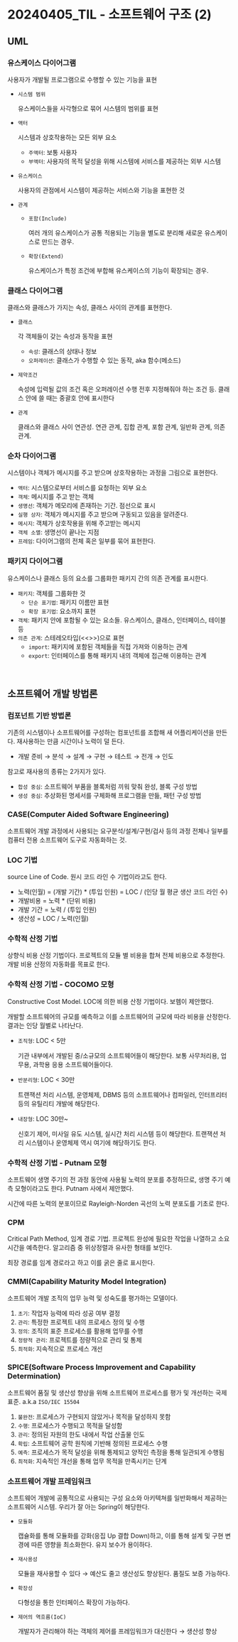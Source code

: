 # 20240405_TIL - 소프트웨어 구조 (2)

## UML

### 유스케이스 다이어그램

사용자가 개발될 프로그램으로 수행할 수 있는 기능을 표현

- `시스템 범위`
    
    유스케이스들을 사각형으로 묶어 시스템의 범위를 표현
    
- `액터`
    
    시스템과 상호작용하는 모든 외부 요소
    
    - `주액터`: 보통 사용자
    - `부액터`: 사용자의 목적 달성을 위해 시스템에 서비스를 제공하는 외부 시스템
- `유스케이스`
    
    사용자의 관점에서 시스템이 제공하는 서비스와 기능을 표현한 것
    
- `관계`
    - `포함(Include)`
        
        여러 개의 유스케이스가 공통 적용되는 기능을 별도로 분리해 새로운 유스케이스로 만드는 경우.
        
    - `확장(Extend)`
        
        유스케이스가 특정 조건에 부합해 유스케이스의 기능이 확장되는 경우.
        

### 클래스 다이어그램

클래스와 클래스가 가지는 속성, 클래스 사이의 관계를 표현한다.

- `클래스`
    
    각 객체들이 갖는 속성과 동작을 표현
    
    - `속성`: 클래스의 상태나 정보
    - `오퍼레이션`: 클래스가 수행할 수 있는 동작, aka 함수(메소드)
- `제약조건`
    
    속성에 입력될 값의 조건 혹은 오퍼레이션 수행 전후 지정해줘야 하는 조건 등. 클래스 안에 쓸 때는 중괄호 안에 표시한다
    
- `관계`
    
    클래스와 클래스 사이 연관성. 연관 관계, 집합 관계, 포함 관계, 일반화 관계, 의존 관계.
    

### 순차 다이어그램

시스템이나 객체가 메시지를 주고 받으며 상호작용하는 과정을 그림으로 표현한다.

- `액터`: 시스템으로부터 서비스를 요청하는 외부 요소
- `객체`: 메시지를 주고 받는 객체
- `생명선`: 객체가 메모리에 존재하는 기간. 점선으로 표시
- `실행 상자`: 객체가 메시지를 주고 받으며 구동되고 있음을 알려준다.
- `메시지`: 객체가 상호작용을 위해 주고받는 메시지
- `객체 소멸`: 생명선이 끝나는 지점
- `프레임`: 다이어그램의 전체 혹은 일부를 묶어 표현한다.

### 패키지 다이어그램

유스케이스나 클래스 등의 요소를 그룹화한 패키지 간의 의존 관계를 표시한다.

- `패키지`: 객체를 그룹화한 것
    - `단순 표기법`: 패키지 이름만 표현
    - `확장 표기법`: 요소까지 표현
- `객체`: 패키지 안에 포함될 수 있는 요소들. 유스케이스, 클래스, 인터페이스, 테이블 등
- `의존 관계`: 스테레오타입(<<>>)으로 표현
    - `import`: 패키지에 포함된 객체들을 직접 가져와 이용하는 관계
    - `export`: 인터페이스를 통해 패키지 내의 객체에 접근해 이용하는 관계

<br>

## 소프트웨어 개발 방법론

### 컴포넌트 기반 방법론

기존의 시스템이나 소프트웨어를 구성하는 컴포넌트를 조합해 새 어플리케이션을 만든다. 재사용하는 만큼 시간이나 노력이 덜 든다.

- 개발 준비 → 분석 → 설계 → 구현 → 테스트 → 전개 → 인도

참고로 재사용의 종류는 2가지가 있다.

- `합성 중심`: 소프트웨어 부품을 블록처럼 끼워 맞춰 완성, 블록 구성 방법
- `생성 중심`: 추상화된 명세서를 구체화해 프로그램을 만듦, 패턴 구성 방법

### CASE(Computer Aided Software Engineering)

소프트웨어 개발 과정에서 사용되는 요구분석/설계/구현/검사 등의 과정 전체나 일부를 컴퓨터 전용 소프트웨어 도구로 자동화하는 것.

### LOC 기법

source Line of Code. 원시 코드 라인 수 기법이라고도 한다. 

- 노력(인월) = (개발 기간) * (투입 인원) = LOC / (인당 월 평균 생산 코드 라인 수)
- 개발비용 = 노력 * (단위 비용)
- 개발 기간 = 노력 / (투입 인원)
- 생산성 = LOC / 노력(인월)

### 수학적 산정 기법

상향식 비용 산정 기법이다. 프로젝트의 모듈 별 비용을 합쳐 전체 비용으로 추정한다. 개발 비용 산정의 자동화를 목표로 한다.

### 수학적 산정 기법 - COCOMO 모형

Constructive Cost Model. LOC에 의한 비용 산정 기법이다. 보헴이 제안했다. 

개발할 소프트웨어의 규모를 예측하고 이를 소프트웨어의 규모에 따라 비용을 산정한다. 결과는 인당 월별로 나타난다. 

- `조직형`: LOC < 5만
    
    기관 내부에서 개발된 중/소규모의 소프트웨어들이 해당한다. 보통 사무처리용, 업무용, 과학용 응용 소프트웨어들이다.
    
- `반분리형`: LOC < 30만
    
    트랜잭션 처리 시스템, 운영체제, DBMS 등의 소프트웨어나 컴파일러, 인터프리터 등의 유틸리티 개발에 해당한다.
    
- `내장형`: LOC 30만~
    
    신호기 제어, 미사일 유도 시스템, 실시간 처리 시스템 등이 해당한다. 트랜잭션 처리 시스템이나 운영체제 역시 여기에 해당하기도 한다.
    

### 수학적 산정 기법 - Putnam 모형

소프트웨어 생명 주기의 전 과정 동안에 사용될 노력의 분포를 추정하므로, 생명 주기 예측 모형이라고도 한다. Putnam 사에서 제안했다. 

시간에 따른 노력의 분포이므로 Rayleigh-Norden 곡선의 노력 분포도를 기초로 한다.

### CPM

Critical Path Method, 임계 경로 기법. 프로젝트 완성에 필요한 작업을 나열하고 소요 시간을 예측한다. 알고리즘 중 위상정렬과 유사한 형태를 보인다.

최장 경로를 임계 경로라고 하고 이를 굵은 줄로 표시한다.

### CMMI(Capability Maturity Model Integration)

소프트웨어 개발 조직의 업무 능력 및 성숙도를 평가하는 모델이다.

1. `초기`: 작업자 능력에 따라 성공 여부 결정
2. `관리`: 특정한 프로젝트 내의 프로세스 정의 및 수행
3. `정의`: 조직의 표준 프로세스를 활용해 업무를 수행
4. `정량적 관리`: 프로젝트를 정량적으로 관리 및 통제
5. `최적화`: 지속적으로 프로세스 개선

### SPICE(Software Process Improvement and Capability Determination)

소프트웨어 품질 및 생산성 향상을 위해 소프트웨어 프로세스를 평가 및 개선하는 국제 표준. a.k.a `ISO/IEC 15504`

1. `불완전`: 프로세스가 구현되지 않았거나 목적을 달성하지 못함
2. `수행`: 프로세스가 수행되고 목적을 달성함
3. `관리`: 정의된 자원의 한도 내에서 작업 산출물 인도
4. `확립`: 소프트웨어 공학 원칙에 기반해 정의된 프로세스 수행
5. `예측`: 프로세스가 목적 달성을 위해 통제되고 양적인 측정을 통해 일관되게 수행됨
6. `최적화`: 지속적인 개선을 통해 업무 목적을 만족시키는 단계

### 소프트웨어 개발 프레임워크

소프트웨어 개발에 공통적으로 사용되는 구성 요소와 아키텍쳐를 일반화해서 제공하는 소프트웨어 시스템. 우리가 잘 아는 Spring이 해당한다.

- `모듈화`
    
    캡슐화를 통해 모듈화를 강화(응집 Up 결합 Down)하고, 이를 통해 설계 및 구현 변경에 따른 영향을 최소화한다. 유지 보수가 용이하다.
    
- `재사용성`
    
    모듈을 재사용할 수 있다 → 예산도 줄고 생산성도 향상된다. 품질도 보증 가능하다.
    
- `확장성`
    
    다형성을 통한 인터페이스 확장이 가능하다. 
    
- `제어의 역흐름(IoC)`
    
    개발자가 관리해야 하는 객체의 제어를 프레임워크가 대신한다 → 생산성 향상
